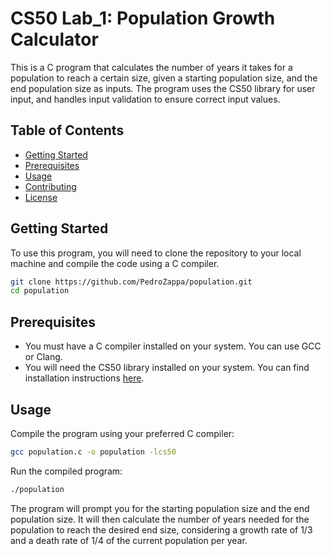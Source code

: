 # CS50 Lab_1: Population Growth Calculator

This is a C program that calculates the number of years it takes for a population to reach a certain size, given a starting population size, and the end population size as inputs. The program uses the CS50 library for user input, and handles input validation to ensure correct input values.

## Table of Contents

- [Getting Started](#getting-started)
- [Prerequisites](#prerequisites)
- [Usage](#usage)
- [Contributing](#contributing)
- [License](#license)

## Getting Started

To use this program, you will need to clone the repository to your local machine and compile the code using a C compiler.

```sh
git clone https://github.com/PedroZappa/population.git
cd population
```

## Prerequisites

- You must have a C compiler installed on your system. You can use GCC or Clang.
- You will need the CS50 library installed on your system. You can find installation instructions [here](https://cs50.readthedocs.io/libraries/cs50/c/).

## Usage

Compile the program using your preferred C compiler:

```sh
gcc population.c -o population -lcs50
```

Run the compiled program:

```sh
./population
```

The program will prompt you for the starting population size and the end population size. It will then calculate the number of years needed for the population to reach the desired end size, considering a growth rate of 1/3 and a death rate of 1/4 of the current population per year.
